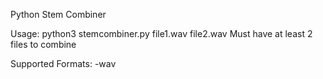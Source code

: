 Python Stem Combiner

Usage:
python3 stemcombiner.py file1.wav file2.wav
Must have at least 2 files to combine

Supported Formats:
-wav
